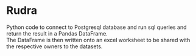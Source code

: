 # Rudra

Python code to connect to Postgresql database and run sql queries and return the result in a Pandas DataFrame.</br>
The DataFrame is then written onto an excel worksheet to be shared with the respective owners to the datasets.